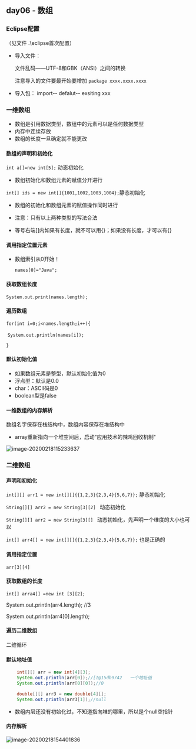 

## day06 - 数组

### Eclipse配置

（见文件 .\eclipse首次配置）

- 导入文件：

  文件乱码——UTF-8和GBK（ANSI）之间的转换

  注意导入的文件要最开始要增加 `package xxxx.xxxx.xxxx`

- 导入包： import-- defalut-- exsiting xxx



### 一维数组

- 数组是引用数据类型，数组中的元素可以是任何数据类型
- 内存中连续存放
- 数组的长度一旦确定就不能更改

#### 数组的声明和初始化

`int a[]=new int[5];` 动态初始化

- 数组初始化和数组元素的赋值分开进行

`int[] ids = new int[]{1001,1002,1003,1004};`静态初始化

- 数组的初始化和数组元素的赋值操作同时进行

- 注意：只有以上两种类型的写法合法
- 等号右端[]内如果有长度，就不可以用{}；如果没有长度，才可以有{}



#### 调用指定位置元素

- 数组索引从0开始！

  `names[0]="Java";`



#### 获取数组长度

`System.out.print(names.length);`



#### 遍历数组

`for(int i=0;i<names.length;i++){`

​	`System.out.println(names[i]);`

`}`



#### 默认初始化值

- 如果数组元素是整型，默认初始化值为0
- 浮点型：默认是0.0
- char：ASCII码是0
- boolean型是false



#### 一维数组的内存解析

数组名字保存在栈结构中，数组内容保存在堆结构中

- array重新指向一个堆空间后，启动"应用技术的辣鸡回收机制"

![image-20200218115233637](C:\Users\lfrdw\AppData\Roaming\Typora\typora-user-images\image-20200218115233637.png)



### 二维数组

#### 声明和初始化

`int[][] arr1 = new int[][]{{1,2,3}{2,3,4}{5,6,7}};` 静态初始化

`String[][] arr2 = new String[3][2] `  动态初始化

`String[][] arr2 = new String[3][] `   动态初始化，先声明一个维度的大小也可以

`int[] arr4[] = new int[][]{{1,2,3}{2,3,4}{5,6,7}};`  也是正确的

#### 调用指定位置

`arr[3][4]`

#### 获取数组的长度

`int[] arra4[] =new int [3][2];`

System.out.println(arr4.length);  //3

System.out.println(arr4[0].length);



#### 遍历二维数组

二维循环



#### 默认地址值

```java
	int[][] arr = new int[4][3];
	System.out.println(arr[0]);//[I@15db9742   一个地址值
	System.out.println(arr[0][0]);//0
```
```java
	double[][] arr3 = new double[4][];
	System.out.println(arr3[1]);//null
```
- 数组内层还没有初始化过，不知道指向堆的哪里，所以是个null空指针



#### 内存解析

![image-20200218154401836](C:\Users\lfrdw\AppData\Roaming\Typora\typora-user-images\image-20200218154401836.png)
